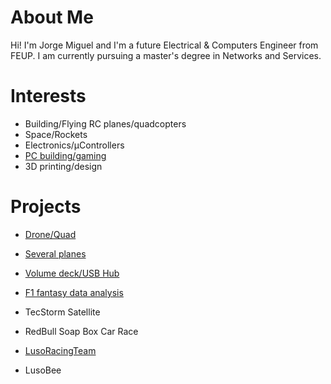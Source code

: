 # About Me
  Hi! I'm Jorge Miguel and I'm a future Electrical & Computers Engineer from FEUP. I am currently pursuing a master's degree in Networks and Services.

# Interests
  - Building/Flying RC planes/quadcopters
  - Space/Rockets
  - Electronics/μControllers
  - [PC building/gaming](int/pc_specs.md)
  - 3D printing/design

# Projects
  - [Drone/Quad](proj/f450quad.md)
  - [Several planes](proj/planes.md)
  - [Volume deck/USB Hub](proj/deck.md)
  - [F1 fantasy data analysis](proj/f1_fantasy.md)

  - TecStorm Satellite
  - RedBull Soap Box Car Race
  - [LusoRacingTeam](https://www.youtube.com/watch?v=BDeMgbAwbAg)
  - LusoBee
